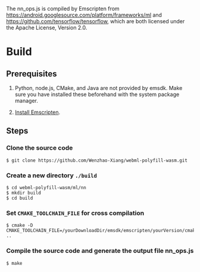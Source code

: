 The nn_ops.js is compiled by Emscripten from https://android.googlesource.com/platform/frameworks/ml and https://github.com/tensorflow/tensorflow, which are both licensed under the Apache License, Version 2.0.

# Build

## Prerequisites
1. Python, node.js, CMake, and Java are not provided by emsdk. Make sure you have installed these beforehand with the system package manager. 


2. [Install Emscripten](http://kripken.github.io/emscripten-site/docs/getting_started/downloads.html).

## Steps
### Clone the source code
```
$ git clone https://github.com/Wenzhao-Xiang/webml-polyfill-wasm.git
```

### Create a new directory `./build`
```
$ cd webml-polyfill-wasm/ml/nn
$ mkdir build
$ cd build
```

### Set `CMAKE_TOOLCHAIN_FILE` for cross compilation
```
$ cmake -D CMAKE_TOOLCHAIN_FILE=/yourDownloadDir/emsdk/emscripten/yourVersion/cmake/Modules/Platform/Emscripten.cmake ..
```

### Compile the source code and generate the output file nn_ops.js
```
$ make
```
